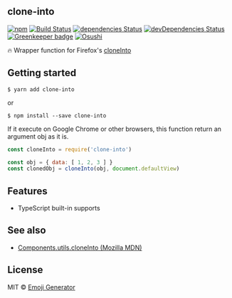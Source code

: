 clone-into
----------

[![npm](https://img.shields.io/npm/v/clone-into.svg?maxAge=2592000)](https://www.npmjs.org/package/clone-into)
[![Build Status](https://travis-ci.org/emoji-gen/clone-into.svg?branch=master)](https://travis-ci.org/emoji-gen/clone-into)
[![dependencies Status](https://david-dm.org/emoji-gen/clone-into/status.svg)](https://david-dm.org/emoji-gen/clone-into)
[![devDependencies Status](https://david-dm.org/emoji-gen/clone-into/dev-status.svg)](https://david-dm.org/emoji-gen/clone-into?type=dev)
[![Greenkeeper badge](https://badges.greenkeeper.io/emoji-gen/clone-into.svg)](https://greenkeeper.io/)
[![Osushi](https://img.shields.io/badge/donate-osushi-EA2F57.svg)](https://osushi.love/intent/post/9ad90add99954e62ac79251606c10eec)

:fire: Wrapper function for Firefox's [cloneInto](https://developer.mozilla.org/en-US/docs/Mozilla/Tech/XPCOM/Language_Bindings/Components.utils.cloneInto)

## Getting started

```
$ yarn add clone-into
```

or

```
$ npm install --save clone-into
```

If it execute on Google Chrome or other browsers, this function return an argument obj as it is.

```js
const cloneInto = require('clone-into')

const obj = { data: [ 1, 2, 3 ] }
const clonedObj = cloneInto(obj, document.defaultView)
```

## Features

- TypeScript built-in supports

## See also

- [Components.utils.cloneInto (Mozilla MDN)](https://developer.mozilla.org/en-US/docs/Mozilla/Tech/XPCOM/Language_Bindings/Components.utils.cloneInto)

## License
MIT &copy; [Emoji Generator](https://emoji-gen.ninja/)
